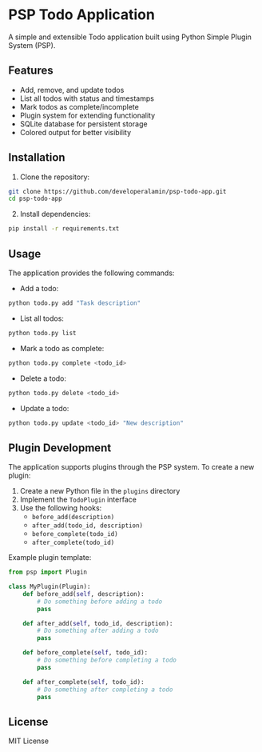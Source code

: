 # PSP Todo Application

A simple and extensible Todo application built using Python Simple Plugin System (PSP).

## Features

- Add, remove, and update todos
- List all todos with status and timestamps
- Mark todos as complete/incomplete
- Plugin system for extending functionality
- SQLite database for persistent storage
- Colored output for better visibility

## Installation

1. Clone the repository:
```bash
git clone https://github.com/developeralamin/psp-todo-app.git
cd psp-todo-app
```

2. Install dependencies:
```bash
pip install -r requirements.txt
```

## Usage

The application provides the following commands:

- Add a todo:
```bash
python todo.py add "Task description"
```

- List all todos:
```bash
python todo.py list
```

- Mark a todo as complete:
```bash
python todo.py complete <todo_id>
```

- Delete a todo:
```bash
python todo.py delete <todo_id>
```

- Update a todo:
```bash
python todo.py update <todo_id> "New description"
```

## Plugin Development

The application supports plugins through the PSP system. To create a new plugin:

1. Create a new Python file in the `plugins` directory
2. Implement the `TodoPlugin` interface
3. Use the following hooks:
   - `before_add(description)`
   - `after_add(todo_id, description)`
   - `before_complete(todo_id)`
   - `after_complete(todo_id)`

Example plugin template:
```python
from psp import Plugin

class MyPlugin(Plugin):
    def before_add(self, description):
        # Do something before adding a todo
        pass

    def after_add(self, todo_id, description):
        # Do something after adding a todo
        pass

    def before_complete(self, todo_id):
        # Do something before completing a todo
        pass

    def after_complete(self, todo_id):
        # Do something after completing a todo
        pass
```

## License

MIT License